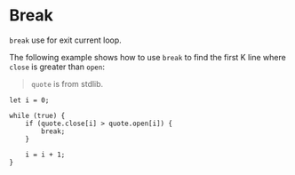 # Break

`break` use for exit current loop.

The following example shows how to use `break` to find the first K line where `close` is greater than `open`:

> `quote` is from stdlib.

```nvs
let i = 0;

while (true) {
    if (quote.close[i] > quote.open[i]) {
        break;
    }

    i = i + 1;
}
```
